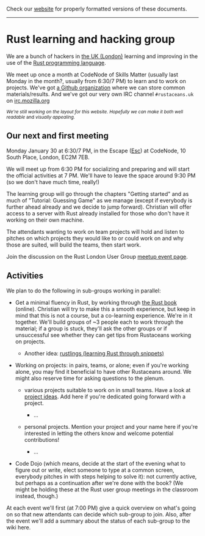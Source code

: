 Check our [website](http://rustaceans.uk/) for
properly formatted versions of these documents.

---

# Rust learning and hacking group

We are a bunch of hackers in [the UK (London)](Location.md) learning and
improving in the use of the [Rust programming
language](https://www.rust-lang.org/).

We meet up once a month at CodeNode of Skills Matter (usually last
Monday in the month?, usually from 6:30/7 PM) to learn and to work on
projects. We've got [a Github organization](Github.md) where we can
store common materials/results. And we've got our very own IRC channel `#rustaceans.uk` on [irc.mozilla.org](https://wiki.mozilla.org/IRC)

<small>*We're still working on the layout for this website. Hopefully we can make it both well readable* and *visually appealing.*</small>


## Our next and first meeting

Monday January 30 at 6:30/7 PM, in the Escape ([Esc](https://skillsmatter.com/event-space)) at CodeNode, 10 South Place, London, EC2M 7EB. 

We will meet up from 6:30 PM for socializing and preparing and will start the official activities at 7 PM. We'll have to leave the space around 9:30 PM (so we don't have much time, really!)

The learning group will go through the chapters "Getting started" and as much of "Tutorial: Guessing Game" as we manage (except if everybody is further ahead already and we decide to jump forward). Christian will offer access to a server with Rust already installed for those who don't have it working on their own machine.

The attendants wanting to work on team projects will hold and listen to pitches on which projects they would like to or could work on and why those are suited, will build the teams, then start work.

Join the discussion on the Rust London User Group [meetup event page](https://www.meetup.com/Rust-London-User-Group/events/237073865/).


## Activities

We plan to do the following in sub-groups working in parallel:

* Get a minimal fluency in Rust, by working through [the Rust
  book](http://doc.rust-lang.org/book/) (online). Christian will try
  to make this a smooth experience, but keep in mind that this is not
  a course, but a co-learning experience. We're in it together. We'll
  build groups of ~3 people each to work through the material; if a
  group is stuck, they'll ask the other groups or if unsuccessful see
  whether they can get tips from Rustaceans working on projects.

    * Another idea: [rustlings (learning Rust through snippets)](https://github.com/carols10cents/rustlings)

* Working on projects: in pairs, teams, or alone; even if you're
  working alone, you may find it beneficial to have other Rustaceans
  around. We might also reserve time for asking questions to the plenum.

    * various projects suitable to work on in small teams. Have a look
      at [project ideas](Project_ideas.md). Add here if you're
      dedicated going forward with a project.

        * ...

    * personal projects. Mention your project and your name
      here if you're interested in letting the others know and welcome
      potential contributions!

        * ...

* Code Dojo (which means, decide at the start of the evening what to
  figure out or write, elect someone to type at a common screen,
  everybody pitches in with steps helping to solve it): not currently
  active, but perhaps as a continuation after we're done with the
  book? (We might be holding these at the Rust user group meetings in
  the classroom instead, though.)


At each event we'll first (at 7:00 PM) give a quick overview on what's
going on so that new attendants can decide which sub-group to
join. Also, after the event we'll add a summary about the status of
each sub-group to the wiki here.
